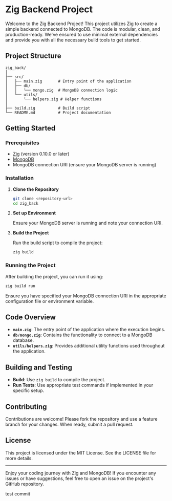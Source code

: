 # Zig Backend Project

Welcome to the Zig Backend Project! This project utilizes Zig to create a simple backend connected to MongoDB. The code is modular, clean, and production-ready. We've ensured to use minimal external dependencies and provide you with all the necessary build tools to get started.

## Project Structure

```
zig_back/
│
├── src/
│   ├── main.zig       # Entry point of the application
│   ├── db/
│   │   └── mongo.zig  # MongoDB connection logic
│   └── utils/         
│       └── helpers.zig # Helper functions
│
├── build.zig          # Build script
└── README.md          # Project documentation
```

## Getting Started

### Prerequisites

- [Zig](https://ziglang.org/download/) (version 0.10.0 or later)
- [MongoDB](https://www.mongodb.com/try/download/community)
- MongoDB connection URI (ensure your MongoDB server is running)

### Installation

1. **Clone the Repository**

   ```sh
   git clone <repository-url>
   cd zig_back
   ```

2. **Set up Environment**

   Ensure your MongoDB server is running and note your connection URI.

3. **Build the Project**

   Run the build script to compile the project:

   ```sh
   zig build
   ```

### Running the Project

After building the project, you can run it using:

```sh
zig build run
```

Ensure you have specified your MongoDB connection URI in the appropriate configuration file or environment variable.

## Code Overview

- **`main.zig`**: The entry point of the application where the execution begins.
- **`db/mongo.zig`**: Contains the functionality to connect to a MongoDB database.
- **`utils/helpers.zig`**: Provides additional utility functions used throughout the application.

## Building and Testing

- **Build**: Use `zig build` to compile the project.
- **Run Tests**: Use appropriate test commands if implemented in your specific setup.

## Contributing

Contributions are welcome! Please fork the repository and use a feature branch for your changes. When ready, submit a pull request.

## License

This project is licensed under the MIT License. See the LICENSE file for more details.

---

Enjoy your coding journey with Zig and MongoDB! If you encounter any issues or have suggestions, feel free to open an issue on the project's GitHub repository.

test commit 
